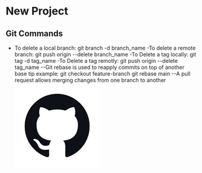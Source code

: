 # New Project
## Git Commands
- To delete a local branch:
git branch -d branch_name
-To delete a remote branch:
git push origin --delete branch_name
-To Delete a tag locally:
git tag -d tag_name
-To Delete a tag remotly:
git push origin --delete tag_name
--Git rebase is used to reapply commits on top of another base tip
example:
git checkout feature-branch
git rebase main
--A pull request allows merging changes from one branch to another
![Project Image](project_image.jpeg)
